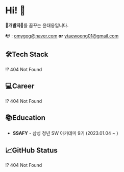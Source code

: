 # Hi! 👋
🤑**개발자**🤑를 꿈꾸는 윤태웅입니다.

📭 : omygog@naver.com **or** ytaewoong01@gmail.com
## 🛠️Tech Stack
⁉️ 404 Not Found
## 💻Career
⁉️ 404 Not Found
## 📚Education
* **SSAFY** - 삼성 청년 SW 아카데미 9기 (2023.01.04 ~ )
## 📈GitHub Status
⁉️ 404 Not Found
